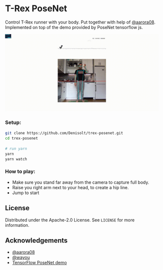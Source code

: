 # T-Rex PoseNet

Control T-Rex runner with your body. Put together with help of [@aarora08](https://github.com/aarora08). Implemented on top of the demo provided by PoseNet tensorflow js. 

![demo](assets/demo.gif)



### Setup:

```bash
git clone https://github.com/Denisolt/trex-posenet.git
cd trex-posenet

# run yarn
yarn
yarn watch
```



### How to play:

- Make sure you stand far away from the camera to capture full body. 
- Raise you right arm next to your head, to create a hip line. 
- Jump to start



## License

Distributed under the Apache-2.0 License. See `LICENSE` for more information.



## Acknowledgements

- [@aarora08](https://github.com/aarora08)
- [@wayou](https://github.com/wayou)
- [TensorFlow PoseNet demo](https://github.com/tensorflow/tfjs-models/tree/master/posenet)
